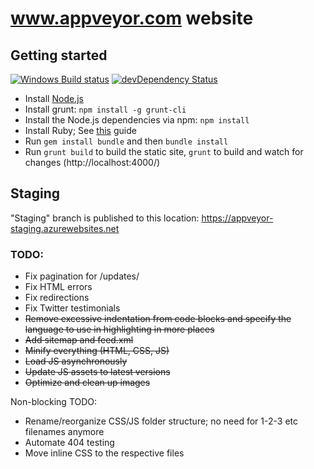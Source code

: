 # www.appveyor.com website

## Getting started

[![Windows Build status](https://img.shields.io/appveyor/ci/FeodorFitsner/website/master.svg?label=Windows%20build)](https://ci.appveyor.com/project/FeodorFitsner/website/branch/master)
[![devDependency Status](https://img.shields.io/david/dev/FeodorFitsner/website.svg)](https://david-dm.org/FeodorFitsner/website#info=devDependencies)

* Install [Node.js](https://nodejs.org/download/)
* Install grunt: `npm install -g grunt-cli`
* Install the Node.js dependencies via npm: `npm install`
* Install Ruby; See [this](http://jekyll-windows.juthilo.com/) guide
* Run `gem install bundle` and then `bundle install`
* Run `grunt build` to build the static site, `grunt` to build and watch for changes (http://localhost:4000/)

## Staging

"Staging" branch is published to this location: https://appveyor-staging.azurewebsites.net

### TODO:

* Fix pagination for /updates/
* Fix HTML errors
* Fix redirections
* Fix Twitter testimonials
* ~~Remove excessive indentation from code blocks and specify the language to use in highlighting in more places~~
* ~~Add sitemap and feed.xml~~
* ~~Minify everything (HTML, CSS, JS)~~
* ~~Load JS asynchronously~~
* ~~Update JS assets to latest versions~~
* ~~Optimize and clean up images~~

Non-blocking TODO:

* Rename/reorganize CSS/JS folder structure; no need for 1-2-3 etc filenames anymore
* Automate 404 testing
* Move inline CSS to the respective files
